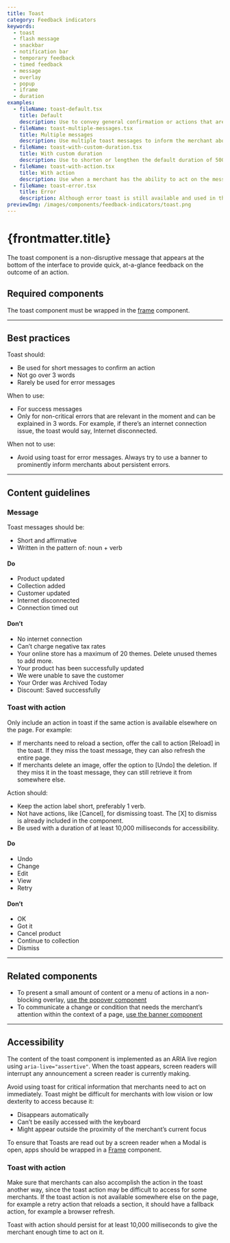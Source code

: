 ```yaml
---
title: Toast
category: Feedback indicators
keywords:
  - toast
  - flash message
  - snackbar
  - notification bar
  - temporary feedback
  - timed feedback
  - message
  - overlay
  - popup
  - iframe
  - duration
examples:
  - fileName: toast-default.tsx
    title: Default
    description: Use to convey general confirmation or actions that aren’t critical. For example, you might show a toast message to inform the merchant that their recent action was successful.
  - fileName: toast-multiple-messages.tsx
    title: Multiple messages
    description: Use multiple toast messages to inform the merchant about distinct actions.
  - fileName: toast-with-custom-duration.tsx
    title: With custom duration
    description: Use to shorten or lengthen the default duration of 5000 milliseconds.
  - fileName: toast-with-action.tsx
    title: With action
    description: Use when a merchant has the ability to act on the message. For example, to undo a change or retry an action.
  - fileName: toast-error.tsx
    title: Error
    description: Although error toast is still available and used in the system, we discourage its use. Reserve it for errors not caused by merchants, like a connection issue. Error toast should convey what went wrong in plain language and should not go over 3 words. For all other error message types, follow the [error message guidelines](https://polaris.shopify.com/patterns/error-messages).
previewImg: /images/components/feedback-indicators/toast.png
---
```


# {frontmatter.title}

<Lede>

The toast component is a non-disruptive message that appears at the bottom of the interface to provide quick, at-a-glance feedback on the outcome of an action.

</Lede>

<Examples />

<Props componentName={frontmatter.title} />

## Required components

The toast component must be wrapped in the [frame](https://polaris.shopify.com/components/frame) component.

---

## Best practices

Toast should:

- Be used for short messages to confirm an action
- Not go over 3 words
- Rarely be used for error messages

When to use:

- For success messages
- Only for non-critical errors that are relevant in the moment and can be explained in 3 words. For example, if there’s an internet connection issue, the toast would say, Internet disconnected.

When not to use:

- Avoid using toast for error messages. Always try to use a banner to prominently inform merchants about persistent errors.

---

## Content guidelines

### Message

Toast messages should be:

- Short and affirmative
- Written in the pattern of: noun + verb

<DoDont>

#### Do

- Product updated
- Collection added
- Customer updated
- Internet disconnected
- Connection timed out

#### Don’t

- No internet connection
- Can’t charge negative tax rates
- Your online store has a maximum of 20 themes. Delete unused themes to add more.
- Your product has been successfully updated
- We were unable to save the customer
- Your Order was Archived Today
- Discount: Saved successfully

</DoDont>

### Toast with action

Only include an action in toast if the same action is available elsewhere on the page. For example:

- If merchants need to reload a section, offer the call to action [Reload] in the toast. If they miss the toast message, they can also refresh the entire page.
- If merchants delete an image, offer the option to [Undo] the deletion. If they miss it in the toast message, they can still retrieve it from somewhere else.

Action should:

- Keep the action label short, preferably 1 verb.
- Not have actions, like [Cancel], for dismissing toast. The [X] to dismiss is already included in the component.
- Be used with a duration of at least 10,000 milliseconds for accessibility.

<DoDont>

#### Do

- Undo
- Change
- Edit
- View
- Retry

#### Don’t

- OK
- Got it
- Cancel product
- Continue to collection
- Dismiss

</DoDont>

---

## Related components

- To present a small amount of content or a menu of actions in a non-blocking overlay, [use the popover component](https://polaris.shopify.com/components/overlays/popover)
- To communicate a change or condition that needs the merchant’s attention within the context of a page, [use the banner component](https://polaris.shopify.com/components/feedback-indicators/banner)

---

## Accessibility

The content of the toast component is implemented as an ARIA live region using `aria-live="assertive"`. When the toast appears, screen readers will interrupt any announcement a screen reader is currently making.

Avoid using toast for critical information that merchants need to act on immediately. Toast might be difficult for merchants with low vision or low dexterity to access because it:

- Disappears automatically
- Can’t be easily accessed with the keyboard
- Might appear outside the proximity of the merchant’s current focus

To ensure that Toasts are read out by a screen reader when a Modal is open, apps should be wrapped in a [Frame](https://polaris.shopify.com/components/utilities/frame) component.

### Toast with action

Make sure that merchants can also accomplish the action in the toast another way, since the toast action may be difficult to access for some merchants. If the toast action is not available somewhere else on the page, for example a retry action that reloads a section, it should have a fallback action, for example a browser refresh.

Toast with action should persist for at least 10,000 milliseconds to give the merchant enough time to act on it.

